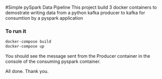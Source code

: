 #Simple pySpark Data Pipeline
This project build 3 docker containers to demostrate writing
data from a python kafka producer to kafka for consumtion by a pyspark application

### To run it
 ```bash
docker-compose build
docker-compose up
```
You should see the message sent from the Producer container in the console of
the consuming pyspark container.

All done. Thank you.
